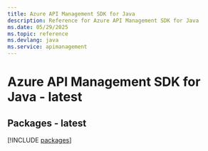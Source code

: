 ```yaml
---
title: Azure API Management SDK for Java
description: Reference for Azure API Management SDK for Java
ms.date: 05/29/2025
ms.topic: reference
ms.devlang: java
ms.service: apimanagement
---
```

# Azure API Management SDK for Java - latest
## Packages - latest
[!INCLUDE [packages](api-management-index.md)]